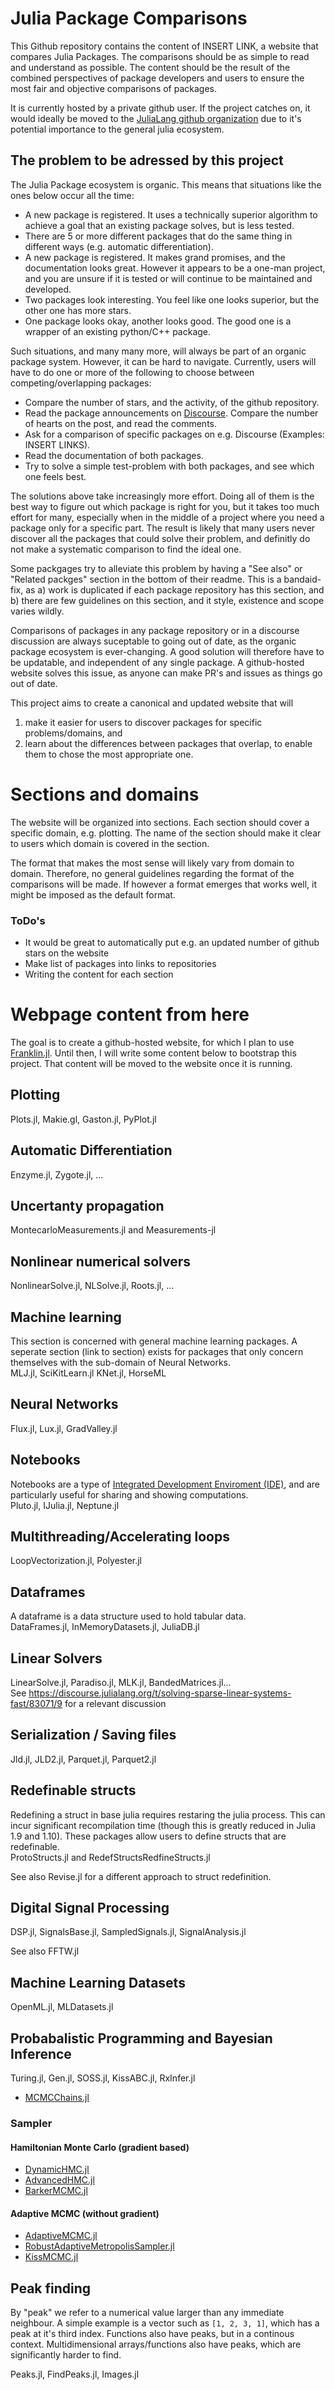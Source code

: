 # Julia Package Comparisons
This Github repository contains the content of INSERT LINK, a website that compares Julia Packages. The comparisons should be as simple to read and understand as possible.
The content should be the result of the combined perspectives of package developers and users to ensure the most fair and objective comparisons of packages.

It is currently hosted by a private github user. If the project catches on, it would ideally be moved to the [JuliaLang github organization](https://github.com/JuliaLang) due to it's potential importance to the general julia ecosystem.

## The problem to be adressed by this project
The Julia Package ecosystem is organic. This means that situations like the ones below occur all the time:
* A new package is registered. It uses a technically superior algorithm to achieve a goal that an existing package solves, but is less tested.
* There are 5 or more different packages that do the same thing in different ways (e.g. automatic differentiation).
* A new package is registered. It makes grand promises, and the documentation looks great. However it appears to be a one-man project, and you are unsure if it is tested or will continue to be maintained and developed.
* Two packages look interesting. You feel like one looks superior, but the other one has more stars.
* One package looks okay, another looks good. The good one is a wrapper of an existing python/C++ package.

Such situations, and many many more, will always be part of an organic package system. However, it can be hard to navigate. 
Currently, users will have to do one or more of the following to choose between competing/overlapping packages:
* Compare the number of stars, and the activity, of the github repository.
* Read the package announcements on [Discourse](https://discourse.julialang.org/c/package-announcements). Compare the number of hearts on the post, and read the comments.
* Ask for a comparison of specific packages on e.g. Discourse (Examples: INSERT LINKS).
* Read the documentation of both packages.
* Try to solve a simple test-problem with both packages, and see which one feels best.

The solutions above take increasingly more effort. Doing all of them is the best way to figure out which package is right for you, but it takes too much effort for many, especially when in the middle of a project where you need a package only for a specific part. The result is likely that many users never discover all the packages that could solve their problem, and definitly do not make a systematic comparison to find the ideal one.

Some packgages try to alleviate this problem by having a "See also" or "Related packges" section in the bottom of their readme. This is a bandaid-fix, as a) work is duplicated if each package repository has this section, and b) there are few guidelines on this section, and it style, existence and scope varies wildly.

Comparisons of packages in any package repository or in a discourse discussion are always suceptable to going out of date, as the organic package ecosystem is ever-changing. A good solution will therefore have to be updatable, and independent of any single package. A github-hosted website solves this issue, as anyone can make PR's and issues as things go out of date.

This project aims to create a canonical and updated website that will
1) make it easier for users to discover packages for specific problems/domains, and
1) learn about the differences between packages that overlap, to enable them to chose the most appropriate one.

# Sections and domains
The website will be organized into sections. Each section should cover a specific domain, e.g. plotting. The name of the section should make it clear 
to users which domain is covered in the section.

The format that makes the most sense will likely vary from domain to domain. Therefore, no general guidelines regarding the 
format of the comparisons will be made. If however a format emerges that works well, it might be imposed as the default format.

### ToDo's
* It would be great to automatically put e.g. an updated number of github stars on the website
* Make list of packages into links to repositories
* Writing the content for each section

# Webpage content from here
The goal is to create a github-hosted website, for which I plan to use [Franklin.jl](https://github.com/tlienart/Franklin.jl). Until then, I will write some content below to bootstrap this project. That content will be moved to the website once it is running.

## Plotting
Plots.jl, Makie.gl, Gaston.jl, PyPlot.jl

## Automatic Differentiation
Enzyme.jl, Zygote.jl, ...

## Uncertanty propagation
MontecarloMeasurements.jl and Measurements-jl

## Nonlinear numerical solvers
NonlinearSolve.jl, NLSolve.jl, Roots.jl, ...

## Machine learning
This section is concerned with general machine learning packages. A seperate section (link to section) exists for 
packages that only concern themselves with the sub-domain of Neural Networks.  
MLJ.jl, SciKitLearn.jl KNet.jl, HorseML

## Neural Networks
Flux.jl, Lux.jl, GradValley.jl

## Notebooks
Notebooks are a type of [Integrated Development Enviroment (IDE)](https://en.wikipedia.org/wiki/Integrated_development_environment), and 
are particularly useful for sharing and showing computations.  
Pluto.jl, IJulia.jl, Neptune.jl

## Multithreading/Accelerating loops
LoopVectorization.jl, Polyester.jl

## Dataframes
A dataframe is a data structure used to hold tabular data.  
DataFrames.jl, InMemoryDatasets.jl, JuliaDB.jl

## Linear Solvers
LinearSolve.jl, Paradiso.jl, MLK.jl, BandedMatrices.jl...  
See https://discourse.julialang.org/t/solving-sparse-linear-systems-fast/83071/9 
for a relevant discussion

## Serialization / Saving files
Jld.jl, JLD2.jl, Parquet.jl, Parquet2.jl

## Redefinable structs
Redefining a struct in base julia requires restaring the julia process. This can incur significant recompilation time (though this is greatly reduced in Julia 1.9 and 1.10).
These packages allow users to define structs that are redefinable.  
ProtoStructs.jl and RedefStructsRedfineStructs.jl  

See also Revise.jl for a different approach to struct redefinition.

## Digital Signal Processing
DSP.jl, SignalsBase.jl, SampledSignals.jl, SignalAnalysis.jl  

See also FFTW.jl

## Machine Learning Datasets
OpenML.jl, MLDatasets.jl

## Probabalistic Programming and Bayesian Inference
Turing.jl, Gen.jl, SOSS.jl, KissABC.jl, RxInfer.jl


- [MCMCChains.jl](https://github.com/TuringLang/MCMCChains.jl)

### Sampler
#### Hamiltonian Monte Carlo (gradient based)

- [DynamicHMC.jl](https://github.com/tpapp/DynamicHMC.jl)
- [AdvancedHMC.jl](https://github.com/TuringLang/AdvancedHMC.jl)
- [BarkerMCMC.jl](https://github.com/scheidan/BarkerMCMC.jl)

#### Adaptive MCMC (without gradient)

- [AdaptiveMCMC.jl](https://github.com/mvihola/AdaptiveMCMC.jl)
- [RobustAdaptiveMetropolisSampler.jl](https://github.com/anthofflab/RobustAdaptiveMetropolisSampler.jl)
- [KissMCMC.jl](https://github.com/mauro3/KissMCMC.jl)

## Peak finding
By "peak" we refer to a numerical value larger than any immediate neighbour. A simple example is a 
vector such as `[1, 2, 3, 1]`, which has a peak at it's third index. Functions also have peaks, but in a 
continous context. Multidimensional arrays/functions also have peaks, which are significantly harder to find.  

Peaks.jl, FindPeaks.jl, Images.jl
